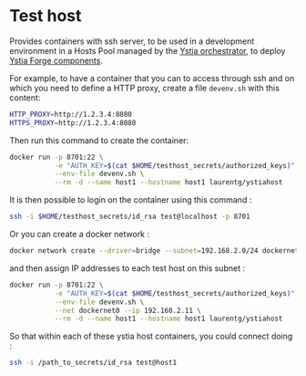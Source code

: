 # Test host

Provides containers with ssh server, to be used in a development environment in a Hosts Pool managed by the [Ystia orchestrator](https://github.com/ystia/yorc), to deploy [Ystia Forge components](https://github.com/alien4cloud/csar-public-library/tree/develop/org/ystia).

For example, to have a container that you can to access through ssh and on which you need to define a HTTP proxy, create a file `devenv.sh` with this content:
```bash
HTTP_PROXY=http://1.2.3.4:8080
HTTPS_PROXY=http://1.2.3.4:8080
```

Then run this command to create the container:
```bash
docker run -p 8701:22 \
           -e "AUTH_KEY=$(cat $HOME/testhost_secrets/authorized_keys)" \
           --env-file devenv.sh \
           --rm -d --name host1 --hostname host1 laurentg/ystiahost
```
It is then possible to login on the container using this command :
```bash
ssh -i $HOME/testhost_secrets/id_rsa test@localhost -p 8701
```

Or you can create a docker network :
```bash
docker network create --driver=bridge --subnet=192.168.2.0/24 dockernet0
```
and then assign IP addresses to each test host on this subnet :
```bash
docker run -p 8701:22 \
           -e "AUTH_KEY=$(cat $HOME/testhost_secrets/authorized_keys)" \
           --env-file devenv.sh \
           --net dockernet0 --ip 192.168.2.11 \
           --rm -d --name host1 --hostname host1 laurentg/ystiahost
```
So that within each of these ystia host containers, you could connect doing :
```bash
ssh -i /path_to_secrets/id_rsa test@host1
```

